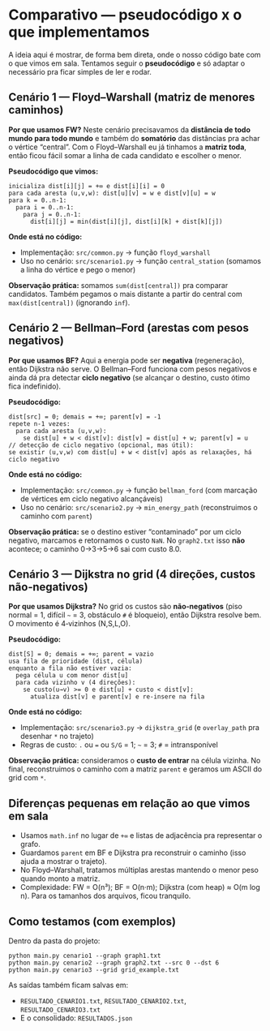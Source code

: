 # Comparativo — pseudocódigo x o que implementamos

A ideia aqui é mostrar, de forma bem direta, onde o nosso código bate com o que vimos em sala.
Tentamos seguir o **pseudocódigo** e só adaptar o necessário pra ficar simples de ler e rodar.

## Cenário 1 — Floyd–Warshall (matriz de menores caminhos)

**Por que usamos FW?** Neste cenário precisavamos da **distância de todo mundo para todo mundo** e também do
**somatório** das distâncias pra achar o vértice “central”. Com o Floyd–Warshall eu já tinhamos a **matriz toda**,
então ficou fácil somar a linha de cada candidato e escolher o menor.

**Pseudocódigo que vimos:**
```
inicializa dist[i][j] = +∞ e dist[i][i] = 0
para cada aresta (u,v,w): dist[u][v] = w e dist[v][u] = w
para k = 0..n-1:
  para i = 0..n-1:
    para j = 0..n-1:
      dist[i][j] = min(dist[i][j], dist[i][k] + dist[k][j])
```

**Onde está no código:**
- Implementação: `src/common.py` → função `floyd_warshall`
- Uso no cenário: `src/scenario1.py` → função `central_station` (somamos a linha do vértice e pego o menor)

**Observação prática:** somamos `sum(dist[central])` pra comparar candidatos. Também pegamos o mais distante
a partir do central com `max(dist[central])` (ignorando `inf`).


## Cenário 2 — Bellman–Ford (arestas com pesos negativos)

**Por que usamos BF?** Aqui a energia pode ser **negativa** (regeneração), então Dijkstra não serve. O Bellman–Ford
funciona com pesos negativos e ainda dá pra detectar **ciclo negativo** (se alcançar o destino, custo ótimo fica indefinido).

**Pseudocódigo:**
```
dist[src] = 0; demais = +∞; parent[v] = -1
repete n-1 vezes:
  para cada aresta (u,v,w):
    se dist[u] + w < dist[v]: dist[v] = dist[u] + w; parent[v] = u
// detecção de ciclo negativo (opcional, mas útil):
se existir (u,v,w) com dist[u] + w < dist[v] após as relaxações, há ciclo negativo
```

**Onde está no código:**
- Implementação: `src/common.py` → função `bellman_ford` (com marcação de vértices em ciclo negativo alcançáveis)
- Uso no cenário: `src/scenario2.py` → `min_energy_path` (reconstruimos o caminho com `parent`)

**Observação prática:** se o destino estiver “contaminado” por um ciclo negativo, marcamos e retornamos o custo `NaN`.
No `graph2.txt` isso **não** acontece; o caminho 0→3→5→6 sai com custo 8.0.


## Cenário 3 — Dijkstra no grid (4 direções, custos não‑negativos)

**Por que usamos Dijkstra?** No grid os custos são **não‑negativos** (piso normal = 1, difícil `~` = 3, obstáculo `#` é bloqueio),
então Dijkstra resolve bem. O movimento é 4‑vizinhos (N,S,L,O).

**Pseudocódigo:**
```
dist[S] = 0; demais = +∞; parent = vazio
usa fila de prioridade (dist, célula)
enquanto a fila não estiver vazia:
  pega célula u com menor dist[u]
  para cada vizinho v (4 direções):
    se custo(u→v) >= 0 e dist[u] + custo < dist[v]:
      atualiza dist[v] e parent[v] e re-insere na fila
```

**Onde está no código:**
- Implementação: `src/scenario3.py` → `dijkstra_grid` (e `overlay_path` pra desenhar `*` no trajeto)
- Regras de custo: `.` ou `=` ou `S/G` = 1; `~` = 3; `#` = intransponível

**Observação prática:** consideramos o **custo de entrar** na célula vizinha. No final, reconstruimos o caminho
com a matriz `parent` e geramos um ASCII do grid com `*`.


## Diferenças pequenas em relação ao que vimos em sala

- Usamos `math.inf` no lugar de `+∞` e listas de adjacência pra representar o grafo.
- Guardamos `parent` em BF e Dijkstra pra reconstruir o caminho (isso ajuda a mostrar o trajeto).  
- No Floyd–Warshall, tratamos múltiplas arestas mantendo o menor peso quando monto a matriz.
- Complexidade: FW = O(n³); BF = O(n·m); Dijkstra (com heap) ≈ O(m log n). Para os tamanhos dos arquivos, ficou tranquilo.


## Como testamos (com exemplos)

Dentro da pasta do projeto:
```
python main.py cenario1 --graph graph1.txt
python main.py cenario2 --graph graph2.txt --src 0 --dst 6
python main.py cenario3 --grid grid_example.txt
```

As saídas também ficam salvas em:
- `RESULTADO_CENARIO1.txt`, `RESULTADO_CENARIO2.txt`, `RESULTADO_CENARIO3.txt`
- E o consolidado: `RESULTADOS.json`


